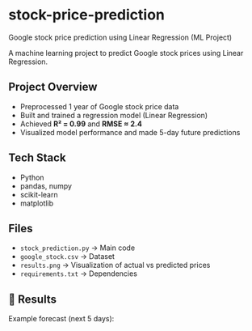 # stock-price-prediction
Google stock price prediction using Linear Regression (ML Project)



A machine learning project to predict Google stock prices using Linear Regression.

## Project Overview
- Preprocessed 1 year of Google stock price data
- Built and trained a regression model (Linear Regression)
- Achieved **R² = 0.99** and **RMSE ≈ 2.4**
- Visualized model performance and made 5-day future predictions

## Tech Stack
- Python
- pandas, numpy
- scikit-learn
- matplotlib

## Files
- `stock_prediction.py` → Main code
- `google_stock.csv` → Dataset
- `results.png` → Visualization of actual vs predicted prices
- `requirements.txt` → Dependencies

## 🔮 Results
Example forecast (next 5 days):
